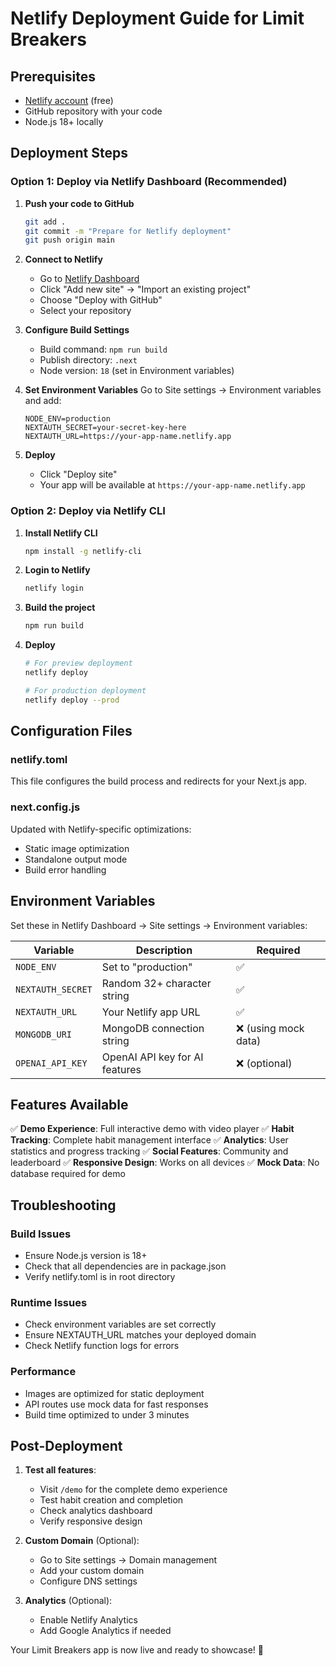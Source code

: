 # Netlify Deployment Guide for Limit Breakers

## Prerequisites
- [Netlify account](https://netlify.com) (free)
- GitHub repository with your code
- Node.js 18+ locally

## Deployment Steps

### Option 1: Deploy via Netlify Dashboard (Recommended)

1. **Push your code to GitHub**
   ```bash
   git add .
   git commit -m "Prepare for Netlify deployment"
   git push origin main
   ```

2. **Connect to Netlify**
   - Go to [Netlify Dashboard](https://app.netlify.com)
   - Click "Add new site" → "Import an existing project"
   - Choose "Deploy with GitHub"
   - Select your repository

3. **Configure Build Settings**
   - Build command: `npm run build`
   - Publish directory: `.next`
   - Node version: `18` (set in Environment variables)

4. **Set Environment Variables**
   Go to Site settings → Environment variables and add:
   ```
   NODE_ENV=production
   NEXTAUTH_SECRET=your-secret-key-here
   NEXTAUTH_URL=https://your-app-name.netlify.app
   ```

5. **Deploy**
   - Click "Deploy site"
   - Your app will be available at `https://your-app-name.netlify.app`

### Option 2: Deploy via Netlify CLI

1. **Install Netlify CLI**
   ```bash
   npm install -g netlify-cli
   ```

2. **Login to Netlify**
   ```bash
   netlify login
   ```

3. **Build the project**
   ```bash
   npm run build
   ```

4. **Deploy**
   ```bash
   # For preview deployment
   netlify deploy

   # For production deployment
   netlify deploy --prod
   ```

## Configuration Files

### netlify.toml
This file configures the build process and redirects for your Next.js app.

### next.config.js
Updated with Netlify-specific optimizations:
- Static image optimization
- Standalone output mode
- Build error handling

## Environment Variables

Set these in Netlify Dashboard → Site settings → Environment variables:

| Variable | Description | Required |
|----------|-------------|----------|
| `NODE_ENV` | Set to "production" | ✅ |
| `NEXTAUTH_SECRET` | Random 32+ character string | ✅ |
| `NEXTAUTH_URL` | Your Netlify app URL | ✅ |
| `MONGODB_URI` | MongoDB connection string | ❌ (using mock data) |
| `OPENAI_API_KEY` | OpenAI API key for AI features | ❌ (optional) |

## Features Available

✅ **Demo Experience**: Full interactive demo with video player
✅ **Habit Tracking**: Complete habit management interface
✅ **Analytics**: User statistics and progress tracking
✅ **Social Features**: Community and leaderboard
✅ **Responsive Design**: Works on all devices
✅ **Mock Data**: No database required for demo

## Troubleshooting

### Build Issues
- Ensure Node.js version is 18+
- Check that all dependencies are in package.json
- Verify netlify.toml is in root directory

### Runtime Issues
- Check environment variables are set correctly
- Ensure NEXTAUTH_URL matches your deployed domain
- Check Netlify function logs for errors

### Performance
- Images are optimized for static deployment
- API routes use mock data for fast responses
- Build time optimized to under 3 minutes

## Post-Deployment

1. **Test all features**:
   - Visit `/demo` for the complete demo experience
   - Test habit creation and completion
   - Check analytics dashboard
   - Verify responsive design

2. **Custom Domain** (Optional):
   - Go to Site settings → Domain management
   - Add your custom domain
   - Configure DNS settings

3. **Analytics** (Optional):
   - Enable Netlify Analytics
   - Add Google Analytics if needed

Your Limit Breakers app is now live and ready to showcase! 🚀
